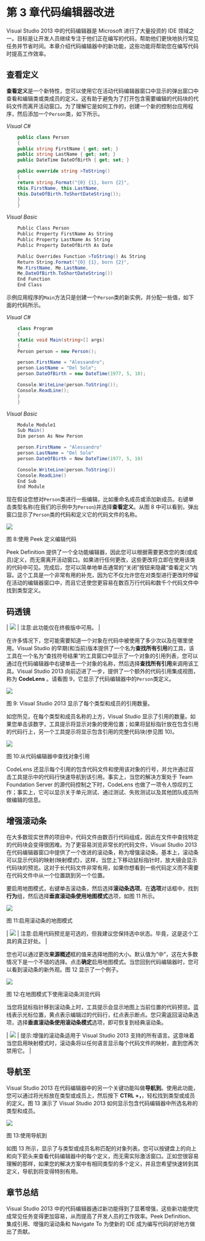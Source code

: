 # 第 3 章代码编辑器改进

Visual Studio 2013 中的代码编辑器是 Microsoft 进行了大量投资的 IDE 领域之一。目标是让开发人员继续专注于他们正在编写的代码，帮助他们更快地执行常见任务并节省时间。本章介绍代码编辑器中的新功能，这些功能将帮助您在编写代码时提高工作效率。

## 查看定义

**查看定义**是一个新特性，您可以使用它在活动代码编辑器窗口中显示的弹出窗口中查看和编辑类或类成员的定义。这有助于避免为了打开包含需要编辑的代码块的代码文件而离开活动窗口。为了理解它是如何工作的，创建一个新的控制台应用程序，然后添加一个`Person`类，如下所示。

*Visual C#*

```cs
    public class Person
    {
    public string FirstName { get; set; }
    public string LastName { get; set; }
    public DateTime DateOfBirth { get; set; }

    public override string >ToString()
    {
    return string.Format("{0} {1}, born {2}",
    this.FirstName, this.LastName,
    this.DateOfBirth.ToShortDateString());
    }
    }

```

*Visual Basic*

```cs
    Public Class Person
    Public Property FirstName As String
    Public Property LastName As String
    Public Property DateOfBirth As Date

    Public Overrides Function >ToString() As String
    Return String.Format("{0} {1}, born {2}",
    Me.FirstName, Me.LastName,
    Me.DateOfBirth.ToShortDateString())
    End Function
    End Class

```

示例应用程序的`Main`方法只是创建一个`Person`类的新实例，并分配一些值，如下面的代码所示。

*Visual C#*

```cs
    class Program
    {
    static void Main(string>[] args)
    {
    Person person = new Person();

    person.FirstName = "Alessandro";
    person.LastName = "Del Sole";
    person.DateOfBirth = new DateTime(1977, 5, 10);

    Console.WriteLine(person.ToString());
    Console.ReadLine();
    }
    }

```

*Visual Basic*

```cs
    Module Module1
    Sub Main()
    Dim person As New Person

    person.FirstName = "Alessandro"
    person.LastName = "Del Sole"
    person.DateOfBirth = New DateTime(1977, 5, 10)

    Console.WriteLine(person.ToString())
    Console.ReadLine()
    End Sub
    End Module

```

现在假设您想对`Person`类进行一些编辑，比如重命名成员或添加新成员。右键单击类型名称(在我们的示例中为`Person`)并选择**查看定义**。从图 8 中可以看到，弹出窗口显示了`Person`类的代码和定义它的代码文件的名称。

![](img/image011.jpg)

图 8:使用 Peek 定义编辑代码

Peek Definition 提供了一个全功能编辑器，因此您可以根据需要更改您的类(或成员)定义，而无需离开活动窗口。如果进行任何更改，这些更改将立即在使用该类的代码中可见。完成后，您可以简单地单击通常的“关闭”按钮来隐藏“查看定义”内容。这个工具是一个非常有用的补充，因为它不仅允许您在对类型进行更改时停留在活动的编辑器窗口中，而且它还使您更容易在数百万行代码和数千个代码文件中找到类型定义。

## 码透镜

| ![](img/note.png) | 注意:此功能仅在终极版中可用。 |

在许多情况下，您可能需要知道一个对象在代码中被使用了多少次以及在哪里使用。Visual Studio 的早期(和当前)版本提供了一个名为**查找所有引用**的工具，该工具在一个名为“查找符号结果”的工具窗口中显示了一个对象的引用列表，您可以通过在代码编辑器中右键单击一个对象的名称，然后选择**查找所有引用**来调用该工具。Visual Studio 2013 向前迈进了一步，提供了一个额外的代码引用集成视图，称为 **CodeLens** 。请看图 9，它显示了代码编辑器中的`Person`类定义。

![](img/image013.jpg)

图 9: Visual Studio 2013 显示了每个类型和成员的引用数量。

如您所见，在每个类型和成员名称的上方，Visual Studio 显示了引用的数量。如果您单击该数字，工具提示将显示对象的使用位置；如果将鼠标指针放在包含引用的代码行上，另一个工具提示将显示包含引用的完整代码块(参见图 10)。

![](img/image014.jpg)

图 10:从代码编辑器中查找对象引用

CodeLens 还显示每个引用的包含代码文件和使用该对象的行号，并允许通过双击工具提示中的代码行快速导航到该引用。事实上，当您的解决方案处于 Team Foundation Server 的源代码控制之下时，CodeLens 也做了一项令人惊叹的工作；事实上，它可以显示关于单元测试、通过测试、失败测试以及其他团队成员所做编辑的信息。

## 增强滚动条

在大多数现实世界的项目中，代码文件由数百行代码组成，因此在文件中查找特定的代码块会变得很困难。为了更容易浏览非常长的代码文件，Visual Studio 2013 在代码编辑器窗口中提供了一个改进的滚动条，称为增强滚动条。基本上，滚动条可以显示代码的映射(映射模式)，这样，当您上下移动鼠标指针时，放大镜会显示代码块的预览。这对于长代码文件非常有用，如果你想看到一些代码定义而不需要在代码文件中从一个位置跳到另一个位置。

要启用地图模式，右键单击滚动条，然后选择**滚动条选项**。在**选项**对话框中，找到**行为**组，然后选择**垂直滚动条使用地图模式**选项，如图 11 所示。

![](img/image015.jpg)

图 11:启用滚动条的地图模式

| ![](img/note.png) | 注意:启用代码预览是可选的，但我建议您保持选中状态。毕竟，这是这个工具的真正好处。 |

您也可以通过更改**来源概述**框的值来选择地图的大小。默认值为“中”，这在大多数情况下是一个不错的选择。点击**确定**启用地图模式。当您回到代码编辑器时，您可以看到滚动条的新外观。图 12 显示了一个例子。

![](img/image017.jpg)

图 12:在地图模式下使用滚动条浏览代码

当您将鼠标指针移到滚动条上时，工具提示会显示地图上当前位置的代码预览。蓝线表示光标位置，黄点表示编辑过的代码行，红点表示断点。您只需返回滚动条选项，选择**垂直滚动条使用滚动条模式**选项，即可恢复到经典滚动条。

| ![](img/tip.png) | 提示:增强的滚动条适用于 Visual Studio 2013 支持的所有语言。这意味着当您启用映射模式时，滚动条将以任何语言显示每个代码文件的映射，直到您再次禁用它。 |

## 导航至

Visual Studio 2013 在代码编辑器中的另一个关键功能叫做**导航到**。使用此功能，您可以通过将光标放在类型或成员上，然后按下 **CTRL +，**，轻松找到类型或成员的定义。图 13 演示了 Visual Studio 2013 如何显示包含代码编辑器中所选名称的类型和成员。

![](img/image018.jpg)

图 13:使用导航到

如图 13 所示，显示了与类型或成员名称匹配的对象列表。您可以按键盘上的向上和向下箭头来查看代码编辑器中的每个定义，而无需实际激活窗口。正如您很容易理解的那样，如果您的解决方案中有相同类型的多个定义，并且您希望快速转到其定义，导航到将变得特别有用。

## 章节总结

Visual Studio 2013 中的代码编辑器通过新功能得到了显著增强，这些新功能使完成常见任务变得更加容易，从而提高了开发人员的工作效率。Peek Definition、集成引用、增强的滚动条和 Navigate To 为使新的 IDE 成为编写代码的好地方做出了贡献。
